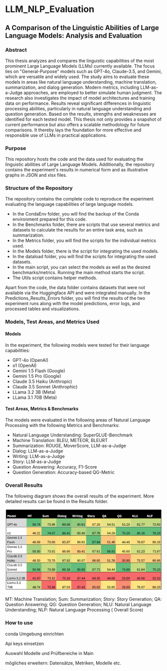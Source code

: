 # LLM_NLP_Evaluation
## A Comparison of the Linguistic Abilities of Large Language Models: Analysis and Evaluation

### Abstract

This thesis analyzes and compares the linguistic capabilities of the most prominent Large Language Models (LLMs) currently available. The focus lies on "General-Purpose" models such as GPT-4o, Claude-3.5, and Gemini, which are versatile and widely used. The study aims to evaluate these models in areas like natural language understanding, machine translation, summarization, and dialog generation. Modern metrics, including LLM-as-a-Judge approaches, are employed to better simulate human judgment. The research also investigates the impact of model architectures and training data on performance. Results reveal significant differences in linguistic processing abilities, particularly in natural language understanding and question generation. Based on the results, strengths and weaknesses are identified for each tested model. This thesis not only provides a snapshot of current performance but also offers a scalable methodology for future comparisons. It thereby lays the foundation for more effective and responsible use of LLMs in practical applications.

### Purpose

This repository hosts the code and the data used for evaluating the linguistic abilities of Large Language Models. Additionally, the repository contains the experiment's results in numerical form and as illustrative graphs in JSON and xlsx files.

### Structure of the Repository

The repository contains the complete code to reproduce the experiment evaluating the language capabilities of large language models.

* In the CondaEnv folder, you will find the backup of the Conda environment prepared for this code.
* In the Benchmarks folder, there are scripts that use several metrics and datasets to calculate the results for an entire task area, such as summarization.
* In the Metrics folder, you will find the scripts for the individual metrics used.
* In the Models folder, there is the script for integrating the used models.
* In the dataload folder, you will find the scripts for integrating the used datasets.
* In the main script, you can select the models as well as the desired benchmarks/metrics. Running the main method starts the script.
* The Utils script contains helper methods.

Apart from the code, the data folder contains datasets that were not available via the Huggingface API and were integrated manually. In the Predictions_Results_Errors folder, you will find the results of the two experiment runs along with the model predictions, error logs, and processed tables and visualizations.


### Models, Test Areas, and Metrics Used

#### Models
In the experiment, the following models were tested for their language capabilities:

* GPT-4o (OpenAI)
* o1 (OpenAI)
* Gemini 1.5 Flash (Google)
* Gemini 1.5 Pro (Google)
* Claude 3.5 Haiku (Anthropic)
* Claude 3.5 Sonnet (Anthrophic)
* LLama 3.2 3B (Meta)
* LLama 3.1 70B (Meta)

#### Test Areas, Metrics & Benchmarks
The models were evaluated in the following areas of Natural Language Processing with the following Metrics and Benchmarks:

* Natural Language Understanding: SuperGLUE-Benchmark
* Machine Translation: BLEU, METEOR, BLEURT
* Summarization: ROUGE, MoverScore, LLM-as-a-Judge
* Dialog: LLM-as-a-Judge
* Writing: LLM-as-a-Judge
* Story: LLM-as-a-Judge
* Question Answering: Accuracy, F1-Score
* Question Generation: Accuracy-based QG-Metric

### Overall Results
The following diagram shows the overall results of the experiment. More detailed results can be found in the Results folder.

![Diagramm](Predictions_Results_and_Errors/Results/Results.PNG)

MT: Machine Translation; Sum: Summarization; Story: Story Generation; QA: Question Answering; QG: Question Generation; NLU: Natural Language Understanding; NLP: Natural Language Processing ( Overall Score)



### How to use
conda Umgebung einrichten

Api keys einsetzen

Auswahl Modelle und Prüfbereiche in Main

mögliches erweitern:
Datensätze, Metriken, Modelle etc.



